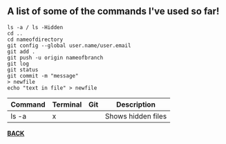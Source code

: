 ## A list of some of the commands I've used so far!

```
ls -a / ls -Hidden
cd ..
cd nameofdirectory
git config --global user.name/user.email
git add .
git push -u origin nameofbranch
git log
git status
git commit -m "message"
> newfile
echo "text in file" > newfile

```
| Command | Terminal | Git | Description |
|---|---|---|---|
|ls -a| x | | Shows hidden files|

[**BACK**](/README.md)